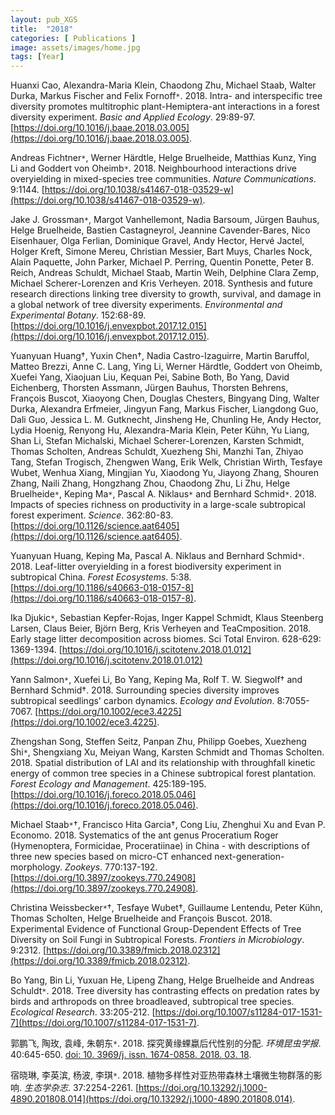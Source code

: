 ```yaml
---
layout: pub_XGS
title:  "2018"
categories: [ Publications ]
image: assets/images/home.jpg
tags: [Year]
---
```

Huanxi Cao, Alexandra-Maria Klein, Chaodong Zhu, Michael Staab, Walter Durka, Markus Fischer and Felix Fornoff<code>&ast;</code>. 2018. Intra- and interspecific tree diversity promotes multitrophic plant-Hemiptera-ant interactions in a forest diversity experiment. *Basic and Applied Ecology*. 29:89-97. [https://doi.org/10.1016/j.baae.2018.03.005](https://doi.org/10.1016/j.baae.2018.03.005).


Andreas Fichtner<code>&ast;</code>, Werner Härdtle, Helge Bruelheide, Matthias Kunz, Ying Li and Goddert von Oheimb<code>&ast;</code>. 2018. Neighbourhood interactions drive overyielding in mixed-species tree communities. *Nature Communications*. 9:1144. [https://doi.org/10.1038/s41467-018-03529-w](https://doi.org/10.1038/s41467-018-03529-w).


Jake J. Grossman<code>&ast;</code>, Margot Vanhellemont, Nadia Barsoum, Jürgen Bauhus, Helge Bruelheide, Bastien Castagneyrol, Jeannine Cavender-Bares, Nico Eisenhauer, Olga Ferlian, Dominique Gravel, Andy Hector, Hervé Jactel, Holger Kreft, Simone Mereu, Christian Messier, Bart Muys, Charles Nock, Alain Paquette, John Parker, Michael P. Perring, Quentin Ponette, Peter B. Reich, Andreas Schuldt, Michael Staab, Martin Weih, Delphine Clara Zemp, Michael Scherer-Lorenzen and Kris Verheyen. 2018. Synthesis and future research directions linking tree diversity to growth, survival, and damage in a global network of tree diversity experiments. *Environmental and Experimental Botany*. 152:68-89. [https://doi.org/10.1016/j.envexpbot.2017.12.015](https://doi.org/10.1016/j.envexpbot.2017.12.015).


Yuanyuan Huang†, Yuxin Chen†, Nadia Castro-Izaguirre, Martin Baruffol, Matteo Brezzi, Anne C. Lang, Ying Li, Werner Härdtle, Goddert von Oheimb, Xuefei Yang, Xiaojuan Liu, Kequan Pei, Sabine Both, Bo Yang, David Eichenberg, Thorsten Assmann, Jürgen Bauhus, Thorsten Behrens, François Buscot, Xiaoyong Chen, Douglas Chesters, Bingyang Ding, Walter Durka, Alexandra Erfmeier, Jingyun Fang, Markus Fischer, Liangdong Guo, Dali Guo, Jessica L. M. Gutknecht, Jinsheng He, Chunling He, Andy Hector, Lydia Hoenig, Renyong Hu, Alexandra-Maria Klein, Peter Kühn, Yu Liang, Shan Li, Stefan Michalski, Michael Scherer-Lorenzen, Karsten Schmidt, Thomas Scholten, Andreas Schuldt, Xuezheng Shi, Manzhi Tan, Zhiyao Tang, Stefan Trogisch, Zhengwen Wang, Erik Welk, Christian Wirth, Tesfaye Wubet, Wenhua Xiang, Mingjian Yu, Xiaodong Yu, Jiayong Zhang, Shouren Zhang, Naili Zhang, Hongzhang Zhou, Chaodong Zhu, Li Zhu, Helge Bruelheide<code>&ast;</code>, Keping Ma<code>&ast;</code>, Pascal A. Niklaus<code>&ast;</code> and Bernhard Schmid<code>&ast;</code>. 2018. Impacts of species richness on productivity in a large-scale subtropical forest experiment. *Science*. 362:80-83. [https://doi.org/10.1126/science.aat6405](https://doi.org/10.1126/science.aat6405).


Yuanyuan Huang, Keping Ma, Pascal A. Niklaus and Bernhard Schmid<code>&ast;</code>. 2018. Leaf-litter overyielding in a forest biodiversity experiment in subtropical China. *Forest Ecosystems*. 5:38. [https://doi.org/10.1186/s40663-018-0157-8](https://doi.org/10.1186/s40663-018-0157-8).


Ika Djukic<code>&ast;</code>, Sebastian Kepfer-Rojas, Inger Kappel Schmidt, Klaus Steenberg Larsen, Claus Beier, Björn Berg, Kris Verheyen and TeaCmposition. 2018. Early stage litter decomposition across biomes. Sci Total Environ. 628-629: 1369-1394. [https://doi.org/10.1016/j.scitotenv.2018.01.012](https://doi.org/10.1016/j.scitotenv.2018.01.012)


Yann Salmon<code>&ast;</code>, Xuefei Li, Bo Yang, Keping Ma, Rolf T. W. Siegwolf† and Bernhard Schmid†. 2018. Surrounding species diversity improves subtropical seedlings' carbon dynamics. *Ecology and Evolution*. 8:7055-7067. [https://doi.org/10.1002/ece3.4225](https://doi.org/10.1002/ece3.4225).


Zhengshan Song, Steffen Seitz, Panpan Zhu, Philipp Goebes, Xuezheng Shi<code>&ast;</code>, Shengxiang Xu, Meiyan Wang, Karsten Schmidt and Thomas Scholten. 2018. Spatial distribution of LAI and its relationship with throughfall kinetic energy of common tree species in a Chinese subtropical forest plantation. *Forest Ecology and Management*. 425:189-195. [https://doi.org/10.1016/j.foreco.2018.05.046](https://doi.org/10.1016/j.foreco.2018.05.046).


Michael Staab<code>&ast;</code>†, Francisco Hita Garcia†, Cong Liu, Zhenghui Xu and Evan P. Economo. 2018. Systematics of the ant genus Proceratium Roger (Hymenoptera, Formicidae, Proceratiinae) in China - with descriptions of three new species based on micro-CT enhanced next-generation-morphology. *Zookeys*. 770:137-192. [https://doi.org/10.3897/zookeys.770.24908](https://doi.org/10.3897/zookeys.770.24908).


Christina Weissbecker<code>&ast;</code>†, Tesfaye Wubet†, Guillaume Lentendu, Peter Kühn, Thomas Scholten, Helge Bruelheide and François Buscot. 2018. Experimental Evidence of Functional Group-Dependent Effects of Tree Diversity on Soil Fungi in Subtropical Forests. *Frontiers in Microbiology*. 9:2312. [https://doi.org/10.3389/fmicb.2018.02312](https://doi.org/10.3389/fmicb.2018.02312).


Bo Yang, Bin Li, Yuxuan He, Lipeng Zhang, Helge Bruelheide and Andreas Schuldt<code>&ast;</code>. 2018. Tree diversity has contrasting effects on predation rates by birds and arthropods on three broadleaved, subtropical tree species. *Ecological Research*. 33:205-212. [https://doi.org/10.1007/s11284-017-1531-7](https://doi.org/10.1007/s11284-017-1531-7).


郭鹏飞, 陶玫, 袁峰, 朱朝东<code>&ast;</code>. 2018. 探究黄缘蜾蠃后代性别的分配. *环境昆虫学报*. 40:645-650. [doi: 10. 3969/j. issn. 1674-0858. 2018. 03. 18](https://www.cnki.com.cn/Article/CJFDTotal-KCTD201803018.htm).


宿晓琳, 李英滨, 杨波, 李琪<code>&ast;</code>. 2018. 植物多样性对亚热带森林土壤微生物群落的影响. *生态学杂志*. 37:2254-2261. [https://doi.org/10.13292/j.1000-4890.201808.014](https://doi.org/10.13292/j.1000-4890.201808.014).
